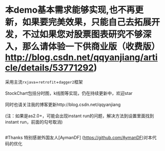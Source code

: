 # 本demo基本需求能够实现,也不再更新，如果要完美效果，只能自己去拓展开发，不过如果您对股票图表研究不够深入，那么请体验一下供商业版（收费版）http://blog.csdn.net/qqyanjiang/article/details/53771292)
采用主流`rxjava`+`retrofit`+`dagger2`框架<br><br>
StockChart包括分时图，k线图等实现，仍在持续更新中，欢迎star<br><br>
同时也请关注我的博客更新http://blog.csdn.net/qqyanjiang<br>
<br>
(注：如果是as2.0+，可能会出现instant run的问题，解决方法到设置里面找到instant run，前面的勾号取消)
<br><br>


#Thanks 
特别感谢外国友人[AymanDF]
(https://github.com/AymanDF)对本代码的优化



